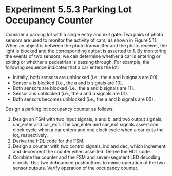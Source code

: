 # Experiment 5.5.3 Parking Lot Occupancy Counter

Consider a parking lot with a single entry and exit gate. Two pairs of photo sensors are used to monitor the activity of cars, as shown in Figure 5.11. When an object is between the photo transmitter and the photo receiver, the light is blocked and the corresponding output is asserted to 1. By monitoring the events of two sensors, we can determine whether a car is entering or exiting or whether a pedestrian is passing through. For example, the following sequence indicates that a car enters the lot:
- Initially, both sensors are unblocked (i.e., the a and b signals are 00). 
- Sensor a is blocked (i.e., the a and b signals are 10). 
- Both sensors are blocked (i.e., the a and b signals are 11). 
- Sensor a is unblocked (i.e., the a and b signals are 01). 
- Both sensors becomes unblocked (i.e., the a and b signals are 00).  

Design a parking lot occupancy counter as follows:
1. Design an FSM with two input signals, a and b, and two output signals, car_enter and car_exit. The car_enter and car_exit signals assert one clock cycle when a car enters and one clock cycle when a car exits the lot, respectively.
2. Derive the HDL code for the FSM. 
3. Design a counter with two control signals, inc and dec, which increment and decrement the counter when asserted. Derive the HDL code. 
4. Combine the counter and the FSM and seven-segment LED decoding circuits. Use two debounced pushbuttons to mimic operation of the two sensor outputs. Verify operation of the occupancy counter.